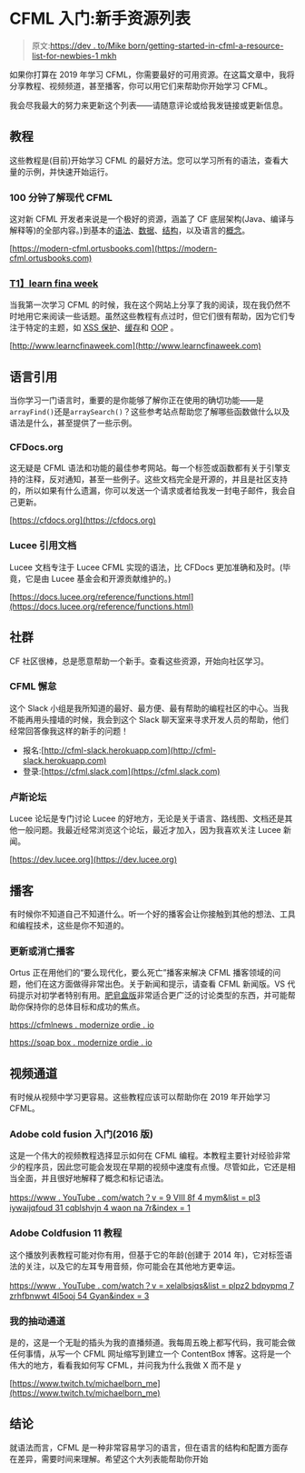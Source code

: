 # CFML 入门:新手资源列表

> 原文:[https://dev . to/Mike born/getting-started-in-cfml-a-resource-list-for-newbies-1 mkh](https://dev.to/mikeborn/getting-started-in-cfml-a-resource-list-for-newbies-1mkh)

如果你打算在 2019 年学习 CFML，你需要最好的可用资源。在这篇文章中，我将分享教程、视频频道，甚至播客，你可以用它们来帮助你开始学习 CFML。

我会尽我最大的努力来更新这个列表——请随意评论或给我发链接或更新信息。

## [](#tutorials)教程

这些教程是(目前)开始学习 CFML 的最好方法。您可以学习所有的语法，查看大量的示例，并快速开始运行。

### 100 分钟了解现代 CFML

这对新 CFML 开发者来说是一个极好的资源，涵盖了 CF 底层架构(Java、编译与解释等)的全部内容。)到基本的[语法](https://modern-cfml.ortusbooks.com/cfml-language/syntax)、[数据](https://modern-cfml.ortusbooks.com/cfml-language/arrays)、[结构](https://modern-cfml.ortusbooks.com/cfml-language/structures)，以及语言的[概念](https://modern-cfml.ortusbooks.com/cfml-language/null-and-nothingness)。

[https://modern-cfml.ortusbooks.com](https://modern-cfml.ortusbooks.com)

### [T1】learn fina week](#learncfinaweek)

当我第一次学习 CFML 的时候，我在这个网站上分享了我的阅读，现在我仍然不时地用它来阅读一些话题。虽然这些教程有点过时，但它们很有帮助，因为它们专注于特定的主题，如 [XSS 保护](http://www.learncfinaweek.com/week1/Cross_Site_Scripting__XSS_/)、[缓存](http://www.learncfinaweek.com/week1/Caching/)和 [OOP](http://www.learncfinaweek.com/week1/OOP/) 。

[http://www.learncfinaweek.com](http://www.learncfinaweek.com)

## [](#language-references)语言引用

当你学习一门语言时，重要的是你能够了解你正在使用的确切功能——是`arrayFind()`还是`arraySearch()`？这些参考站点帮助您了解哪些函数做什么以及语法是什么，甚至提供了一些示例。

### CFDocs.org

这无疑是 CFML 语法和功能的最佳参考网站。每一个标签或函数都有关于引擎支持的注释，反对通知，甚至一些例子。这些文档完全是开源的，并且是社区支持的，所以如果有什么遗漏，你可以发送一个请求或者给我发一封电子邮件，我会自己更新。

[https://cfdocs.org](https://cfdocs.org)

### [](#lucee-reference-docs)Lucee 引用文档

Lucee 文档专注于 Lucee CFML 实现的语法，比 CFDocs 更加准确和及时。(毕竟，它是由 Lucee 基金会和开源贡献维护的。)

[https://docs.lucee.org/reference/functions.html](https://docs.lucee.org/reference/functions.html)

## [](#communities)社群

CF 社区很棒，总是愿意帮助一个新手。查看这些资源，开始向社区学习。

### [](#cfml-slack)CFML 懈怠

这个 Slack 小组是我所知道的最好、最方便、最有帮助的编程社区的中心。当我不能再用头撞墙的时候，我会到这个 Slack 聊天室来寻求开发人员的帮助，他们经常回答像我这样的新手的问题！

*   报名:[http://cfml-slack.herokuapp.com](http://cfml-slack.herokuapp.com)
*   登录:[https://cfml.slack.com](https://cfml.slack.com)

### [](#lucee-forum)卢斯论坛

Lucee 论坛是专门讨论 Lucee 的好地方，无论是关于语言、路线图、文档还是其他一般问题。我最近经常浏览这个论坛，最近才加入，因为我喜欢关注 Lucee 新闻。

[https://dev.lucee.org](https://dev.lucee.org)

## [](#podcasts)播客

有时候你不知道自己不知道什么。听一个好的播客会让你接触到其他的想法、工具和编程技术，这些是你不知道的。

### [](#modernize-or-die-podcast)更新或消亡播客

Ortus 正在用他们的“要么现代化，要么死亡”播客来解决 CFML 播客领域的问题，他们在这方面做得非常出色。关于新闻和提示，请查看 CFML 新闻版。VS 代码提示对初学者特别有用。[肥皂盒版](https://soapbox.modernizeordie.io)非常适合更广泛的讨论类型的东西，并可能帮助你保持你的总体目标和成功的焦点。

[https://cfmlnews . modernize ordie . io](https://cfmlnews.modernizeordie.io)

[https://soap box . modernize ordie . io](https://soapbox.modernizeordie.io)

## [](#video-channels)视频通道

有时候从视频中学习更容易。这些教程应该可以帮助你在 2019 年开始学习 CFML。

### Adobe cold fusion 入门(2016 版)

这是一个伟大的视频教程选择显示如何在 CFML 编程。本教程主要针对经验非常少的程序员，因此您可能会发现在早期的视频中速度有点慢。尽管如此，它还是相当全面，并且很好地解释了概念和标记语法。

[https://www . YouTube . com/watch？v = 9 VIII 8f 4 mym&list = pl3 iywaijqfoud 31 cqblshvjn 4 waon na 7r&index = 1](https://www.youtube.com/watch?v=9viMI8f4myM&list=PL3iywAijqFoUD31CQBLsHvJn4WAonNA7r&index=1)

### [](#adobe-coldfusion-11-tutorials)Adobe Coldfusion 11 教程

这个播放列表教程可能对你有用，但基于它的年龄(创建于 2014 年)，它对标签语法的关注，以及它的左耳专用音频，你可能会在其他地方更幸运。

[https://www . YouTube . com/watch？v = xelalbsjqs&list = plpz2 bdpypmq 7 zrhfbnwwt 4l5ooj 54 Gyan&index = 3](https://www.youtube.com/watch?v=xelAelbSJqs&list=PLPZ2BdpyPMq7zRHFbNwwt4l5oOj54GYan&index=3)

### [](#my-twitch-channel)我的抽动通道

是的，这是一个无耻的插头为我的直播频道。我每周五晚上都写代码，我可能会做任何事情，从写一个 CFML 网址缩写到建立一个 ContentBox 博客。这将是一个伟大的地方，看看我如何写 CFML，并问我为什么我做 X 而不是 y

[https://www.twitch.tv/michaelborn_me](https://www.twitch.tv/michaelborn_me)

## [](#conclusion)结论

就语法而言，CFML 是一种非常容易学习的语言，但在语言的结构和配置方面存在差异，需要时间来理解。希望这个大列表能帮助你开始